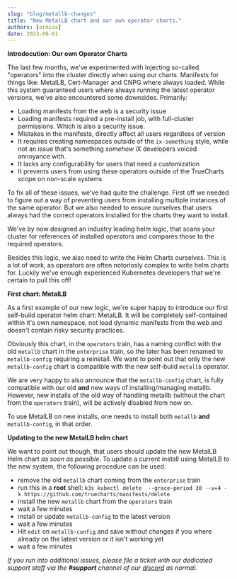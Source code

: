 ```yaml
---
slug: "blog/metallb-changes"
title: "New MetalLB chart and our own operator charts."
authors: [ornias]
date: 2023-06-01
---
```


**Introdocution: Our own Operator Charts**

The last few months, we've experimented with injecting so-called "operators" into the cluster directly when using our charts. Manifests for things like: MetalLB, Cert-Manager and CNPG where always loaded.
While this system guaranteed users where always running the latest operator versions, we've also encountered some downsides. Primarily:

- Loading manifests from the web is a security issue
- Loading manifests required a pre-install job, with full-cluster permissions. Which is also a security issue.
- Mistakes in the manifests, directly affect all users regardless of version
- It requires creating namespaces outside of the `ix-something` style, while not an issue that's something _somehow_ iX developers voiced annoyance with.
- It lacks any configurability for users that need a customization
- It prevents users from using these operators outside of the TrueCharts scope on non-scale systems

To fix all of these issues, we've had quite the challenge. First off we needed to figure out a way of preventing users from installing multiple instances of the same operator.
But we also needed to ensure ourselves that users always had the correct operators installed for the charts they want to install.

We've by now designed an industry leading helm logic, that scans your cluster for references of installed operators and compares those to the required operators.

Besides this logic, we also need to write the Helm Charts ourselves. This is a lot of work, as operators are often notoriosly complex to write helm charts for.
Luckily we've enough experienced Kubernetes developers that we're certain to pull this off!

**First chart: MetalLB**

As a first example of our new logic, we're super happy to introduce our first self-build operator helm chart: MetalLB.
It will be completely self-contained within it's own namespace, not load dynamic manifests from the web and doesn't contain risky security practices.

Obviously this chart, in the `operators` train, has a naming conflict with the old `metallb` chart in the `enterprise` train, so the later has been renamed to `metallb-config` requiring a reinstall.
We want to point out that only the new `metallb-config` chart is compatible with the new self-build `metallb` operator.

We are very happy to also announce that the `metallb-config` chart, is fully compatible with our old **and** new ways of installing/managing metallb.
However, new installs of the old way of handling metallb (without the chart from the `operators` train), will be actively disabled from now on.

To use MetalLB on new installs, one needs to install both `metallb` **and** `metallb-config`, in that order.

**Updating to the new MetalLB helm chart**

We want to point out though, that users should update the new MetalLB Helm chart _as soon as possible_.
To update a current install using MetalLB to the new system, the following procedure can be used:

- remove the old `metallb` chart coming from the `enterprise` train
- run this in a **root** shell: `k3s kubectl delete  --grace-period 30 --v=4 -k https://github.com/truecharts/manifests/delete`
- install the new `metallb` chart from the `operators` train
- wait a few minutes
- install or update `metallb-config` to the latest version
- wait a few minutes
- Hit `edit` on `metallb-config` and save without changes if you where already on the latest version or it isn't working yet
- wait a few minutes

_If you run into additional issues, please file a ticket with our dedicated support staff via the **#support** channel of our [discord](https://truecharts.org/s/discord) as normal._
